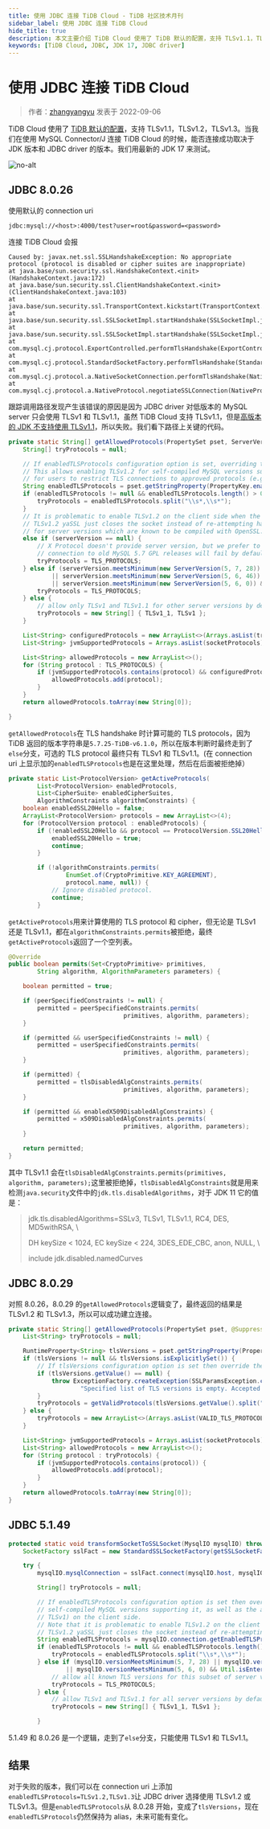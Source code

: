 ```yaml
---
title: 使用 JDBC 连接 TiDB Cloud - TiDB 社区技术月刊
sidebar_label: 使用 JDBC 连接 TiDB Cloud
hide_title: true
description: 本文主要介绍 TiDB Cloud 使用了 TiDB 默认的配置，支持 TLSv1.1，TLSv1.2，TLSv1.3。当我们在使用 MySQL Connector/J 连接 TiDB Cloud 的时候，能否连接成功取决于 JDK 版本和 JDBC driver 的版本。
keywords: [TiDB Cloud, JDBC, JDK 17, JDBC driver]
---
```


# 使用 JDBC 连接 TiDB Cloud

>作者：[zhangyangyu](https://tidb.net/u/zhangyangyu/answer) 发表于  2022-09-06

TiDB Cloud 使用了 [TiDB 默认的配置](https://docs.pingcap.com/tidb/dev/enable-tls-between-clients-and-servers#supported-tls-versions)，支持 TLSv1.1，TLSv1.2，TLSv1.3。当我们在使用 MySQL Connector/J 连接 TiDB Cloud 的时候，能否连接成功取决于 JDK 版本和 JDBC driver 的版本。我们用最新的 JDK 17 来测试。

![no-alt](https://tidb-blog.oss-cn-beijing.aliyuncs.com/media/1280X1280-1662392093313.png)﻿

## JDBC 8.0.26

使用默认的 connection uri

```
jdbc:mysql://<host>:4000/test?user=root&password=<password>
```

连接 TiDB Cloud 会报

```
Caused by: javax.net.ssl.SSLHandshakeException: No appropriate protocol (protocol is disabled or cipher suites are inappropriate)
at java.base/sun.security.ssl.HandshakeContext.<init>(HandshakeContext.java:172)
at java.base/sun.security.ssl.ClientHandshakeContext.<init>(ClientHandshakeContext.java:103)
at java.base/sun.security.ssl.TransportContext.kickstart(TransportContext.java:240)
at java.base/sun.security.ssl.SSLSocketImpl.startHandshake(SSLSocketImpl.java:443)
at java.base/sun.security.ssl.SSLSocketImpl.startHandshake(SSLSocketImpl.java:421)
at com.mysql.cj.protocol.ExportControlled.performTlsHandshake(ExportControlled.java:320)
at com.mysql.cj.protocol.StandardSocketFactory.performTlsHandshake(StandardSocketFactory.java:194)
at com.mysql.cj.protocol.a.NativeSocketConnection.performTlsHandshake(NativeSocketConnection.java:101)
at com.mysql.cj.protocol.a.NativeProtocol.negotiateSSLConnection(NativeProtocol.java:308)
```

跟踪调用路径发现产生该错误的原因是因为 JDBC driver 对低版本的 MySQL server 只会使用 TLSv1 和 TLSv1.1，虽然 TiDB Cloud 支持 TLSv1.1，但是[高版本的 JDK 不支持使用 TLSv1.1](https://aws.amazon.com/cn/blogs/opensource/tls-1-0-1-1-changes-in-openjdk-and-amazon-corretto/)，所以失败。我们看下路径上关键的代码。

```java
private static String[] getAllowedProtocols(PropertySet pset, ServerVersion serverVersion, String[] socketProtocols) {
    String[] tryProtocols = null;

    // If enabledTLSProtocols configuration option is set, overriding the default TLS version restrictions.
    // This allows enabling TLSv1.2 for self-compiled MySQL versions supporting it, as well as the ability
    // for users to restrict TLS connections to approved protocols (e.g., prohibiting TLSv1) on the client side.
    String enabledTLSProtocols = pset.getStringProperty(PropertyKey.enabledTLSProtocols).getValue();
    if (enabledTLSProtocols != null && enabledTLSProtocols.length() > 0) {
        tryProtocols = enabledTLSProtocols.split("\\s*,\\s*");
    }
    // It is problematic to enable TLSv1.2 on the client side when the server is compiled with yaSSL. When client attempts to connect with
    // TLSv1.2 yaSSL just closes the socket instead of re-attempting handshake with lower TLS version. So here we allow all protocols only
    // for server versions which are known to be compiled with OpenSSL.
    else if (serverVersion == null) {
        // X Protocol doesn't provide server version, but we prefer to use most recent TLS version, though it also means that X Protocol
        // connection to old MySQL 5.7 GPL releases will fail by default, user must use enabledTLSProtocols=TLSv1.1 to connect them.
        tryProtocols = TLS_PROTOCOLS;
    } else if (serverVersion.meetsMinimum(new ServerVersion(5, 7, 28))
            || serverVersion.meetsMinimum(new ServerVersion(5, 6, 46)) && !serverVersion.meetsMinimum(new ServerVersion(5, 7, 0))
            || serverVersion.meetsMinimum(new ServerVersion(5, 6, 0)) && Util.isEnterpriseEdition(serverVersion.toString())) {
        tryProtocols = TLS_PROTOCOLS;
    } else {
        // allow only TLSv1 and TLSv1.1 for other server versions by default
        tryProtocols = new String[] { TLSv1_1, TLSv1 };
    }

    List<String> configuredProtocols = new ArrayList<>(Arrays.asList(tryProtocols));
    List<String> jvmSupportedProtocols = Arrays.asList(socketProtocols);

    List<String> allowedProtocols = new ArrayList<>();
    for (String protocol : TLS_PROTOCOLS) {
        if (jvmSupportedProtocols.contains(protocol) && configuredProtocols.contains(protocol)) {
            allowedProtocols.add(protocol);
        }
    }
    return allowedProtocols.toArray(new String[0]);

}
```

`getAllowedProtocols`在 TLS handshake 时计算可能的 TLS protocols，因为 TiDB 返回的版本字符串是`5.7.25-TiDB-v6.1.0`，所以在版本判断时最终走到了`else`分支，可选的 TLS protocol 最终只有 TLSv1 和 TLSv1.1。(在 connection uri 上显示加的`enabledTLSProtocols`也是在这里处理，然后在后面被拒绝掉）

```java
private static List<ProtocolVersion> getActiveProtocols(
        List<ProtocolVersion> enabledProtocols,
        List<CipherSuite> enabledCipherSuites,
        AlgorithmConstraints algorithmConstraints) {
    boolean enabledSSL20Hello = false;
    ArrayList<ProtocolVersion> protocols = new ArrayList<>(4);
    for (ProtocolVersion protocol : enabledProtocols) {
        if (!enabledSSL20Hello && protocol == ProtocolVersion.SSL20Hello) {
            enabledSSL20Hello = true;
            continue;
        }

        if (!algorithmConstraints.permits(
                EnumSet.of(CryptoPrimitive.KEY_AGREEMENT),
                protocol.name, null)) {
            // Ignore disabled protocol.
            continue;
        }
```

`getActiveProtocols`用来计算使用的 TLS protocol 和 cipher，但无论是 TLSv1 还是 TLSv1.1，都在`algorithmConstraints.permits`被拒绝，最终`getActiveProtocols`返回了一个空列表。

```java
@Override
public boolean permits(Set<CryptoPrimitive> primitives,
        String algorithm, AlgorithmParameters parameters) {

    boolean permitted = true;

    if (peerSpecifiedConstraints != null) {
        permitted = peerSpecifiedConstraints.permits(
                                primitives, algorithm, parameters);
    }

    if (permitted && userSpecifiedConstraints != null) {
        permitted = userSpecifiedConstraints.permits(
                                primitives, algorithm, parameters);
    }

    if (permitted) {
        permitted = tlsDisabledAlgConstraints.permits(
                                primitives, algorithm, parameters);
    }

    if (permitted && enabledX509DisabledAlgConstraints) {
        permitted = x509DisabledAlgConstraints.permits(
                                primitives, algorithm, parameters);
    }

    return permitted;
}
```

其中 TLSv1.1 会在`tlsDisabledAlgConstraints.permits(primitives, algorithm, parameters);`这里被拒绝掉，`tlsDisabledAlgConstraints`就是用来检测`java.security`文件中的`jdk.tls.disabledAlgorithms`，对于 JDK 11 它的值是：

> jdk.tls.disabledAlgorithms=SSLv3, TLSv1, TLSv1.1, RC4, DES, MD5withRSA, \
>
> DH keySize < 1024, EC keySize < 224, 3DES_EDE_CBC, anon, NULL, \
>
> include jdk.disabled.namedCurves

## JDBC 8.0.29

对照 8.0.26，8.0.29 的`getAllowedProtocols`逻辑变了，最终返回的结果是 TLSv1.2 和 TLSv1.3，所以可以成功建立连接。

```java
private static String[] getAllowedProtocols(PropertySet pset, @SuppressWarnings("unused") ServerVersion serverVersion, String[] socketProtocols) {
    List<String> tryProtocols = null;

    RuntimeProperty<String> tlsVersions = pset.getStringProperty(PropertyKey.tlsVersions);
    if (tlsVersions != null && tlsVersions.isExplicitlySet()) {
        // If tlsVersions configuration option is set then override the default TLS versions restriction.
        if (tlsVersions.getValue() == null) {
            throw ExceptionFactory.createException(SSLParamsException.class,
                    "Specified list of TLS versions is empty. Accepted values are TLSv1.2 and TLSv1.3.");
        }
        tryProtocols = getValidProtocols(tlsVersions.getValue().split("\\s*,\\s*"));
    } else {
        tryProtocols = new ArrayList<>(Arrays.asList(VALID_TLS_PROTOCOLS));
    }

    List<String> jvmSupportedProtocols = Arrays.asList(socketProtocols);
    List<String> allowedProtocols = new ArrayList<>();
    for (String protocol : tryProtocols) {
        if (jvmSupportedProtocols.contains(protocol)) {
            allowedProtocols.add(protocol);
        }
    }
    return allowedProtocols.toArray(new String[0]);
}
```

## JDBC 5.1.49

```java
protected static void transformSocketToSSLSocket(MysqlIO mysqlIO) throws SQLException {
    SocketFactory sslFact = new StandardSSLSocketFactory(getSSLSocketFactoryDefaultOrConfigured(mysqlIO), mysqlIO.socketFactory, mysqlIO.mysqlConnection);

    try {
        mysqlIO.mysqlConnection = sslFact.connect(mysqlIO.host, mysqlIO.port, null);

        String[] tryProtocols = null;

        // If enabledTLSProtocols configuration option is set then override the default TLS version restrictions. This allows enabling TLSv1.2 for
        // self-compiled MySQL versions supporting it, as well as the ability for users to restrict TLS connections to approved protocols (e.g., prohibiting
        // TLSv1) on the client side.
        // Note that it is problematic to enable TLSv1.2 on the client side when the server is compiled with yaSSL. When client attempts to connect with
        // TLSv1.2 yaSSL just closes the socket instead of re-attempting handshake with lower TLS version.
        String enabledTLSProtocols = mysqlIO.connection.getEnabledTLSProtocols();
        if (enabledTLSProtocols != null && enabledTLSProtocols.length() > 0) {
            tryProtocols = enabledTLSProtocols.split("\\s*,\\s*");
        } else if (mysqlIO.versionMeetsMinimum(5, 7, 28) || mysqlIO.versionMeetsMinimum(5, 6, 46) && !mysqlIO.versionMeetsMinimum(5, 7, 0)
                || mysqlIO.versionMeetsMinimum(5, 6, 0) && Util.isEnterpriseEdition(mysqlIO.getServerVersion())) {
            // allow all known TLS versions for this subset of server versions by default
            tryProtocols = TLS_PROTOCOLS;
        } else {
            // allow TLSv1 and TLSv1.1 for all server versions by default
            tryProtocols = new String[] { TLSv1_1, TLSv1 };

        }
```

5.1.49 和 8.0.26 是一个逻辑，走到了`else`分支，只能使用 TLSv1 和 TLSv1.1。

## 结果

对于失败的版本，我们可以在 connection uri 上添加`enabledTLSProtocols=TLSv1.2,TLSv1.3`让 JDBC driver 选择使用 TLSv1.2 或 TLSv1.3。但是`enabledTLSProtocols`从 8.0.28 开始，变成了`tlsVersions`，现在`enabledTLSProtocols`仍然保持为 alias，未来可能有变化。